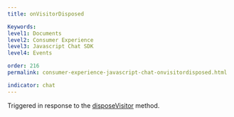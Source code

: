 ```yaml
---
title: onVisitorDisposed

Keywords:
level1: Documents
level2: Consumer Experience
level3: Javascript Chat SDK
level4: Events

order: 216
permalink: consumer-experience-javascript-chat-onvisitordisposed.html

indicator: chat
---
```


Triggered in response to the [disposeVisitor](consumer-experience-javascript-chat-disposevisitor.html) method.